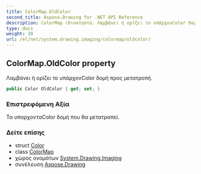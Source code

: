 ```yaml
---
title: ColorMap.OldColor
second_title: Aspose.Drawing for .NET API Reference
description: ColorMap ιδιοκτησία. Λαμβάνει ή ορίζει το υπάρχονColor δομή προς μετατροπή.
type: docs
weight: 30
url: /el/net/system.drawing.imaging/colormap/oldcolor/
---
```

## ColorMap.OldColor property

Λαμβάνει ή ορίζει το υπάρχονColor δομή προς μετατροπή.

```csharp
public Color OldColor { get; set; }
```

### Επιστρεφόμενη Αξία

Τα υπαρχονταColor δομή που θα μετατραπεί.

### Δείτε επίσης

* struct [Color](../../../system.drawing/color/)
* class [ColorMap](../)
* χώρος ονομάτων [System.Drawing.Imaging](../../colormap/)
* συνέλευση [Aspose.Drawing](../../../)


